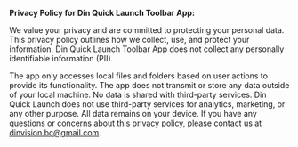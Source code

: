 <b>Privacy Policy for Din Quick Launch Toolbar App:</b>

We value your privacy and are committed to protecting your personal data. 
This privacy policy outlines how we collect, use, and protect your information. 
Din Quick Launch Toolbar App does not collect any personally identifiable information (PII). 

The app only accesses local files and folders based on user actions to provide its functionality. 
The app does not transmit or store any data outside of your local machine. 
No data is shared with third-party services.
Din Quick Launch does not use third-party services for analytics, marketing, or any other purpose. 
All data remains on your device. 
If you have any questions or concerns about this privacy policy, please contact us at dinvision.bc@gmail.com.
